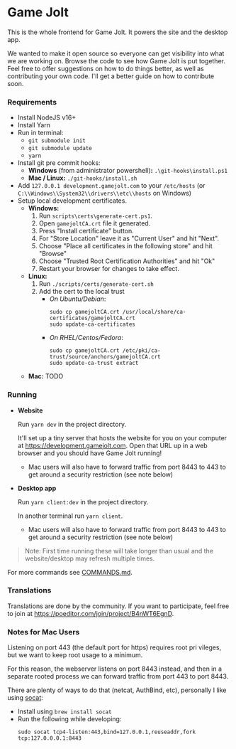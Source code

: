 # Game Jolt

This is the whole frontend for Game Jolt. It powers the site and the desktop app.

We wanted to make it open source so everyone can get visibility into what we are working on. Browse the code to see how Game Jolt is put together. Feel free to offer suggestions on how to do things better, as well as contributing your own code. I'll get a better guide on how to contribute soon.

### Requirements
- Install NodeJS v16+
- Install Yarn
- Run in terminal:
	- `git submodule init`
	- `git submodule update`
	- `yarn`
- Install git pre commit hooks:
  - __Windows__ (from administrator powershell)__:__ `.\git-hooks\install.ps1`
  - __Mac / Linux:__ `./git-hooks/install.sh`
- Add `127.0.0.1 development.gamejolt.com` to your `/etc/hosts` (or `C:\\Windows\\System32\\drivers\\etc\\hosts` on Windows)
- Setup local development certificates.
  - __Windows:__
    1. Run `scripts\certs\generate-cert.ps1`.
    2. Open `gamejoltCA.crt` file it generated.
    3. Press "Install certificate" button.
    4. For "Store Location" leave it as "Current User" and hit "Next".
    5. Choose "Place all certificates in the following store" and hit "Browse"
    6. Choose "Trusted Root Certification Authorities" and hit "Ok"
    7. Restart your browser for changes to take effect.
  - __Linux:__
    1. Run `./scripts/certs/generate-cert.sh`
    2. Add the cert to the local trust
        - _On Ubuntu/Debian_:
          ```
          sudo cp gamejoltCA.crt /usr/local/share/ca-certificates/gamejoltCA.crt
          sudo update-ca-certificates
          ```
        - _On RHEL/Centos/Fedora_:
          ```
          sudo cp gamejoltCA.crt /etc/pki/ca-trust/source/anchors/gamejoltCA.crt
          sudo update-ca-trust extract
          ```
  - __Mac:__ TODO

### Running
- __Website__

  Run `yarn dev` in the project directory.

  It'll set up a tiny server that hosts the website for you on your computer at https://development.gamejolt.com. Open that URL up in a web browser and you should have Game Jolt running!

  * Mac users will also have to forward traffic from port 8443 to 443 to get around a security restriction (see note below)

- __Desktop app__

  Run `yarn client:dev` in the project directory.

  In another terminal run `yarn client`.

  * Mac users will also have to forward traffic from port 8443 to 443 to get around a security restriction (see note below)

>Note: First time running these will take longer than usual and the website/desktop may refresh multiple times.

For more commands see [COMMANDS.md](COMMANDS.md).

### Translations

Translations are done by the community. If you want to participate, feel free to join at https://poeditor.com/join/project/B4nWT6EgnD.

### Notes for Mac Users
Listening on port 443 (the default port for https) requires root pri
vileges, but we want to keep root usage to a minimum.

For this reason, the webserver listens on port 8443 instead, and then in a separate rooted process we can forward traffic from port 443 to port 8443.

There are plenty of ways to do that (netcat, AuthBind, etc), personally I like using [socat](https://www.redhat.com/sysadmin/getting-started-socat):
- Install using `brew install socat`
- Run the following while developing:
  ```
  sudo socat tcp4-listen:443,bind=127.0.0.1,reuseaddr,fork tcp:127.0.0.0.1:8443
  ```

